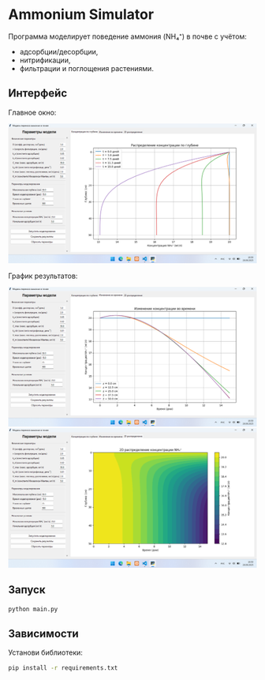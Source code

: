 
# Ammonium Simulator

Программа моделирует поведение аммония (NH₄⁺) в почве с учётом:

- адсорбции/десорбции,
- нитрификации,
- фильтрации и поглощения растениями.

## Интерфейс

Главное окно:

![Главное окно](screenshots/main.png)

График результатов:

![Результат](screenshots/graph(1).png)
![Результат](screenshots/graph(2).png)


## Запуск

```bash
python main.py
````

## Зависимости

Установи библиотеки:

```bash
pip install -r requirements.txt
```

